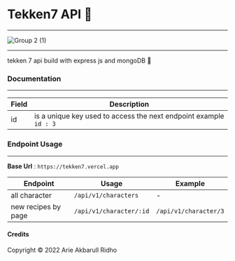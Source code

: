# Tekken7 API 👾
---
![Group 2 (1)](https://user-images.githubusercontent.com/91861324/175530139-1f1badf3-1264-45ab-ba81-b9d4fb34b68b.png)

---
tekken 7 api build with express js and mongoDB 🌸
### Documentation
---

| Field | Description |
| ------ | ----------- |
| id   | is a unique key used to access the next endpoint example  ```id : 3``` |

### Endpoint Usage
---
**Base Url** : `https://tekken7.vercel.app`

| Endpoint | Usage | Example |
|----------|-------|---------|
| all character | `/api/v1/characters` | - |
| new recipes by page | `/api/v1/character/:id` | `/api/v1/character/3` |

#### Credits
Copyright © 2022 Arie Akbarull Ridho
